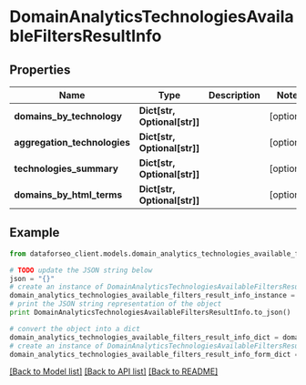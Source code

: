 # DomainAnalyticsTechnologiesAvailableFiltersResultInfo


## Properties

Name | Type | Description | Notes
------------ | ------------- | ------------- | -------------
**domains_by_technology** | **Dict[str, Optional[str]]** |  | [optional] 
**aggregation_technologies** | **Dict[str, Optional[str]]** |  | [optional] 
**technologies_summary** | **Dict[str, Optional[str]]** |  | [optional] 
**domains_by_html_terms** | **Dict[str, Optional[str]]** |  | [optional] 

## Example

```python
from dataforseo_client.models.domain_analytics_technologies_available_filters_result_info import DomainAnalyticsTechnologiesAvailableFiltersResultInfo

# TODO update the JSON string below
json = "{}"
# create an instance of DomainAnalyticsTechnologiesAvailableFiltersResultInfo from a JSON string
domain_analytics_technologies_available_filters_result_info_instance = DomainAnalyticsTechnologiesAvailableFiltersResultInfo.from_json(json)
# print the JSON string representation of the object
print DomainAnalyticsTechnologiesAvailableFiltersResultInfo.to_json()

# convert the object into a dict
domain_analytics_technologies_available_filters_result_info_dict = domain_analytics_technologies_available_filters_result_info_instance.to_dict()
# create an instance of DomainAnalyticsTechnologiesAvailableFiltersResultInfo from a dict
domain_analytics_technologies_available_filters_result_info_form_dict = domain_analytics_technologies_available_filters_result_info.from_dict(domain_analytics_technologies_available_filters_result_info_dict)
```
[[Back to Model list]](../README.md#documentation-for-models) [[Back to API list]](../README.md#documentation-for-api-endpoints) [[Back to README]](../README.md)


